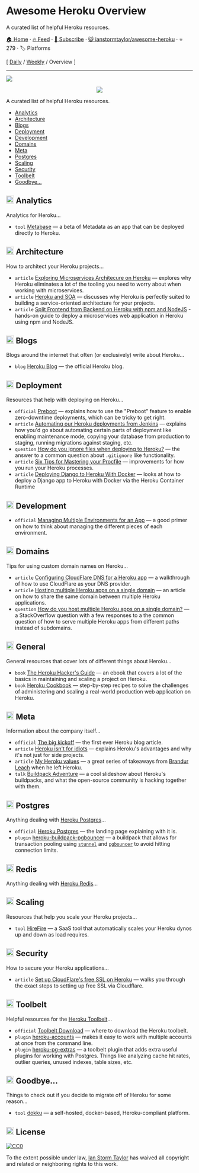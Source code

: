 # Awesome Heroku Overview

A curated list of helpful Heroku resources.

[🏠 Home](/README.md) · [🔥 Feed](https://test.trackawesomelist.com/ianstormtaylor/awesome-heroku/feed.xml) · [📮 Subscribe](https://trackawesomelist.us17.list-manage.com/subscribe?u=d2f0117aa829c83a63ec63c2f&id=36a103854c) · [😺 ianstormtaylor/awesome-heroku](https://github.com/ianstormtaylor/awesome-heroku/blob/master/Readme.md) · ⭐ 279 · 🏷️ Platforms

[ [Daily](/content/ianstormtaylor/awesome-heroku/README.md) / [Weekly](/content/ianstormtaylor/awesome-heroku/week/README.md) / Overview ]

---

![](https://github.com/ianstormtaylor/awesome-heroku/raw/master/images/banner.png)

<p align="center">
  <a href="https://github.com/sindresorhus/awesome">
    <img src="https://cdn.rawgit.com/sindresorhus/awesome/d7305f38d29fed78fa85652e3a63e154dd8e8829/media/badge.svg" />
  </a>
</p>

A curated list of helpful Heroku resources.

*   [Analytics](#-analytics)
*   [Architecture](#-architecture)
*   [Blogs](#-blogs)
*   [Deployment](#-deployment)
*   [Development](#-development)
*   [Domains](#-domains)
*   [Meta](#-meta)
*   [Postgres](#-postgres)
*   [Scaling](#-scaling)
*   [Security](#-security)
*   [Toolbelt](#-toolbelt)
*   [Goodbye...](#-goodbye)

## <img width="21" height="21" src="https://github.com/ianstormtaylor/awesome-heroku/raw/master/images/analytics.png" /> Analytics

Analytics for Heroku...

*   `tool` [Metabase](http://www.metabase.com/docs/v0.13.3/operations-guide/running-metabase-on-heroku.html) — a beta of Metadata as an app that can be deployed directly to Heroku.

## <img width="21" height="21" src="https://github.com/ianstormtaylor/awesome-heroku/raw/master/images/architecture.png" /> Architecture

How to architect your Heroku projects...

*   `article` [Exploring Microservices Architecure on Heroku](http://blog.codeship.com/exploring-microservices-architecture-on-heroku/) — explores why Heroku eliminates a lot of the tooling you need to worry about when working with microservices.
*   `article` [Heroku and SOA](https://www.rdegges.com/2014/heroku-and-soa/) — discusses why Heroku is perfectly suited to building a service-oriented architecture for your projects.
*   `article` [Split Frontend from Backend on Heroku with npm and NodeJS](https://medium.com/@spygi/scalable-cost-effective-web-architectures-for-heroku-eb8f1f55a4b6) - hands-on guide to deploy a microservices web application in Heroku using npm and NodeJS.

## <img width="21" height="21" src="https://github.com/ianstormtaylor/awesome-heroku/raw/master/images/blogs.png" /> Blogs

Blogs around the internet that often (or exclusively) write about Heroku...

*   `blog` [Heroku Blog](https://blog.heroku.com) — the official Heroku blog.

## <img width="21" height="21" src="https://github.com/ianstormtaylor/awesome-heroku/raw/master/images/deployment.png" /> Deployment

Resources that help with deploying on Heroku...

*   `official` [Preboot](https://devcenter.heroku.com/articles/preboot) — explains how to use the "Preboot" feature to enable zero-downtime deployments, which can be tricky to get right.
*   `article` [Automating our Heroku deployments from Jenkins](https://www.paulfurley.com/automating-heroku-deployments-from-jenkins/) — explains how you'd go about automating certain parts of deployment like enabling maintenance mode, copying your database from production to staging, running migrations against staging, etc.
*   `question` [How do you ignore files when deploying to Heroku?](http://stackoverflow.com/questions/12523435/how-do-i-ignore-folders-and-files-when-pushing-to-heroku-with-a-rails-app) — the answer to a common question about `.gitignore` like functionality.
*   `article` [Six Tips for Mastering your Procfile](https://medium.com/@adam_41691/six-tips-for-mastering-your-procfile-64ea1207b779) — improvements for how you run your Heroku processes.
*   `article` [Deploying Django to Heroku With Docker](https://testdriven.io/blog/deploying-django-to-heroku-with-docker/) — looks at how to deploy a Django app to Heroku with Docker via the Heroku Container Runtime

## <img width="21" height="21" src="https://github.com/ianstormtaylor/awesome-heroku/raw/master/images/development.png" /> Development

*   `official` [Managing Multiple Environments for an App](https://devcenter.heroku.com/articles/multiple-environments) — a good primer on how to think about managing the different pieces of each environment.

## <img width="21" height="21" src="https://github.com/ianstormtaylor/awesome-heroku/raw/master/images/domains.png" /> Domains

Tips for using custom domain names on Heroku...

*   `article` [Configuring CloudFlare DNS for a Heroku app](http://www.higherorderheroku.com/articles/cloudflare-dns-heroku/) — a walkthrough of how to use CloudFlare as your DNS provider.
*   `article` [Hosting multiple Heroku apps on a single domain](https://pilot.co/blog/hosting-multiple-heroku-apps-on-a-single-domain/) — an article on how to share the same domain between multiple Heroku applications.
*   `question` [How do you host multiple Heroku apps on a single domain?](http://stackoverflow.com/questions/19119164/multiple-heroku-apps-on-a-single-domain) — a StackOverflow question with a few responses to a the common question of how to serve multiple Heroku apps from different paths instead of subdomains.

## <img width="21" height="21" src="https://github.com/ianstormtaylor/awesome-heroku/raw/master/images/general.png" /> General

General resources that cover lots of different things about Heroku...

*   `book` [The Heroku Hacker's Guide](http://www.theherokuhackersguide.com/) — an ebook that covers a lot of the basics in maintaining and scaling a project on Heroku.
*   `book` [Heroku Cookbook](http://www.amazon.com/Heroku-Cookbook-Mike-Coutermarsh/dp/1782177949) — step-by-step recipes to solve the challenges of administering and scaling a real-world production web application on Heroku.

## <img width="21" height="21" src="https://github.com/ianstormtaylor/awesome-heroku/raw/master/images/meta.png" /> Meta

Information about the company itself...

*   `official` [The big kickoff](https://blog.heroku.com/archives/2007/10/30/the_big_kickoff) — the first ever Heroku blog article.
*   `article` [Heroku isn't for idiots](https://www.rdegges.com/2012/heroku-isnt-for-idiots/) — explains Heroku's advantages and why it's not just for side projects.
*   `article` [My Heroku values](https://brandur.org/heroku-values) — a great series of takeaways from [Brandur Leach](https://twitter.com/brandur) when he left Heroku.
*   `talk` [Buildpack Adventure](http://buildpack-adventure.herokuapp.com/) — a cool slideshow about Heroku's buildpacks, and what the open-source community is hacking together with them.

## <img width="21" height="21" src="https://github.com/ianstormtaylor/awesome-heroku/raw/master/images/postgres.png" /> Postgres

Anything dealing with [Heroku Postgres](https://www.heroku.com/postgres)...

*   `official` [Heroku Postgres](https://www.heroku.com/postgres) — the landing page explaining with it is.
*   `plugin` [heroku-buildpack-pgbouncer](https://github.com/heroku/heroku-buildpack-pgbouncer) — a buildpack that allows for transaction pooling using [`stunnel`](https://www.stunnel.org/index.html) and [`pgbouncer`](https://wiki.postgresql.org/wiki/PgBouncer) to avoid hitting connection limits.

## <img width="21" height="21" src="https://github.com/ianstormtaylor/awesome-heroku/raw/master/images/redis.png" /> Redis

Anything dealing with [Heroku Redis](https://elements.heroku.com/addons/heroku-redis)...

## <img width="21" height="21" src="https://github.com/ianstormtaylor/awesome-heroku/raw/master/images/scaling.png" /> Scaling

Resources that help you scale your Heroku projects...

*   `tool` [HireFire](https://www.hirefire.io/) — a SaaS tool that automatically scales your Heroku dynos up and down as load requires.

## <img width="21" height="21" src="https://github.com/ianstormtaylor/awesome-heroku/raw/master/images/security.png" /> Security

How to secure your Heroku applications...

*   `article` [Set up CloudFlare's free SSL on Heroku](https://robots.thoughtbot.com/set-up-cloudflare-free-ssl-on-heroku) — walks you through the exact steps to setting up free SSL via Cloudflare.

## <img width="21" height="21" src="https://github.com/ianstormtaylor/awesome-heroku/raw/master/images/toolbelt.png" /> Toolbelt

Helpful resources for the [Heroku Toolbelt](https://toolbelt.heroku.com/)...

*   `official` [Toolbelt Download](https://toolbelt.heroku.com/) — where to download the Heroku toolbelt.
*   `plugin` [heroku-accounts](https://github.com/ddollar/heroku-accounts) — makes it easy to work with multiple accounts at once from the command line.
*   `plugin` [heroku-pg-extras](https://github.com/heroku/heroku-pg-extras) — a toolbelt plugin that adds extra useful plugins for working with Postgres. Things like analyzing cache hit rates, outlier queries, unused indexes, table sizes, etc.

## <img width="21" height="21" src="https://github.com/ianstormtaylor/awesome-heroku/raw/master/images/goodbye.png" /> Goodbye...

Things to check out if you decide to migrate off of Heroku for some reason...

*   `tool` [dokku](http://dokku.viewdocs.io/dokku/) — a self-hosted, docker-based, Heroku-compliant platform.

## <img width="21" height="21" src="https://github.com/ianstormtaylor/awesome-heroku/raw/master/images/license.png" /> License

[![CC0](http://mirrors.creativecommons.org/presskit/buttons/88x31/svg/cc-zero.svg)](https://creativecommons.org/publicdomain/zero/1.0/)

To the extent possible under law, [Ian Storm Taylor](http://ianstormtaylor.com) has waived all copyright and related or neighboring rights to this work.

